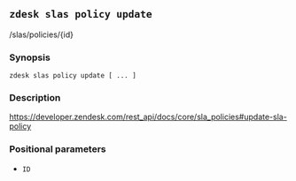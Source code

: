 ## `zdesk slas policy update`

/slas/policies/{id}

### Synopsis

    zdesk slas policy update [ ... ]

### Description

https://developer.zendesk.com/rest_api/docs/core/sla_policies#update-sla-policy

### Positional parameters

* `ID`

